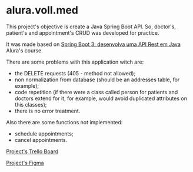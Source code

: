 # alura.voll.med

This project's objective is create a Java Spring Boot API. So, doctor's, patient's and appointment's CRUD was developed for practice.

It was made based on [Spring Boot 3: desenvolva uma API Rest em Java](https://www.alura.com.br/curso-online-spring-boot-3-desenvolva-api-rest-java) Alura's course.

There are some problems with this application witch are:
  - the DELETE requests (405 - method not allowed);
  - non normalization from database (should be an addresses table, for example);
  - code repetition (if there were a class called person for patients and doctors extend for it, for example, would avoid duplicated attributes on this classes);
  - there is no error treatment.
  
Also there are some functions not implemented: 
  - schedule appointments;
  - cancel appointments.

[Project's Trello Board](https://trello.com/invite/b/JuPU49YW/ATTIea4352ab14fe0fb569deb4161faf6d6f1E9DB768/aluravollmedapi)

[Project's Figma](https://www.figma.com/file/N4CgpJqsg7gjbKuDmra3EV/Voll.med?node-id=2-1007&t=G2nzmzUUqDRuElYT-0)
